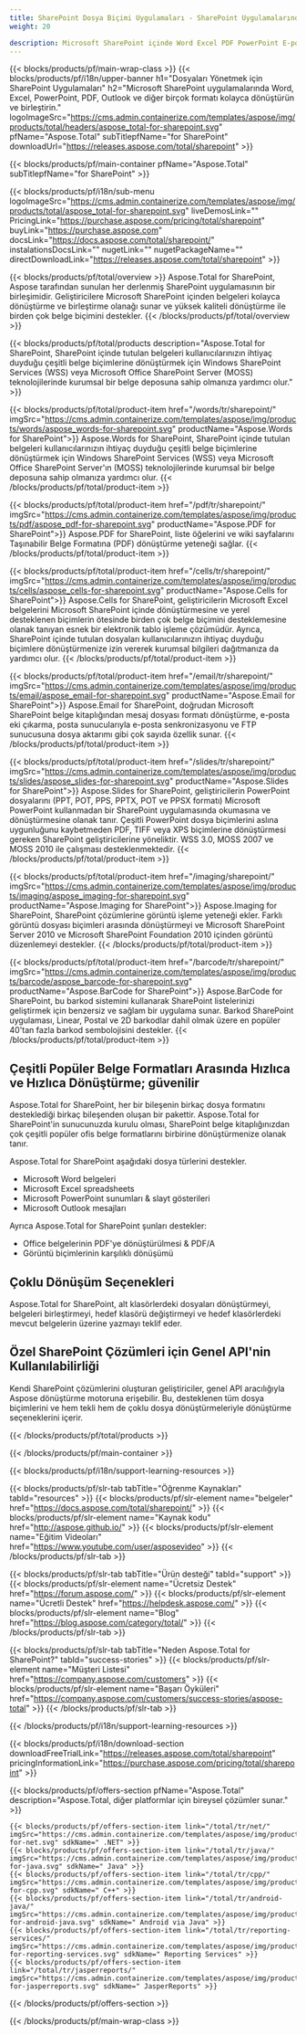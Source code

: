```yaml
---
title: SharePoint Dosya Biçimi Uygulamaları - SharePoint Uygulamalarında Belgeleri Dönüştür 
weight: 20

description: Microsoft SharePoint içinde Word Excel PDF PowerPoint E-posta ve Görüntüleme belge biçimlerini dönüştürmek ve birleştirmek için SharePoint Dosya Biçimi Uygulamaları
---
```


{{< blocks/products/pf/main-wrap-class >}}
{{< blocks/products/pf/i18n/upper-banner h1="Dosyaları Yönetmek için SharePoint Uygulamaları" h2="Microsoft SharePoint uygulamalarında Word, Excel, PowerPoint, PDF, Outlook ve diğer birçok formatı kolayca dönüştürün ve birleştirin." logoImageSrc="https://cms.admin.containerize.com/templates/aspose/img/products/total/headers/aspose_total-for-sharepoint.svg" pfName="Aspose.Total" subTitlepfName="for SharePoint" downloadUrl="https://releases.aspose.com/total/sharepoint" >}}

{{< blocks/products/pf/main-container pfName="Aspose.Total" subTitlepfName="for SharePoint" >}}

{{< blocks/products/pf/i18n/sub-menu logoImageSrc="https://cms.admin.containerize.com/templates/aspose/img/products/total/aspose_total-for-sharepoint.svg" liveDemosLink="" PricingLink="https://purchase.aspose.com/pricing/total/sharepoint" buyLink="https://purchase.aspose.com" docsLink="https://docs.aspose.com/total/sharepoint/" instalationsDocsLink="" nugetLink="" nugetPackageName="" directDownloadLink="https://releases.aspose.com/total/sharepoint" >}}

{{< blocks/products/pf/total/overview >}}
Aspose.Total for SharePoint, Aspose tarafından sunulan her derlenmiş SharePoint uygulamasının bir birleşimidir. Geliştiricilere Microsoft SharePoint içinden belgeleri kolayca dönüştürme ve birleştirme olanağı sunar ve yüksek kaliteli dönüştürme ile birden çok belge biçimini destekler.
{{< /blocks/products/pf/total/overview >}}

{{< blocks/products/pf/total/products description="Aspose.Total for SharePoint, SharePoint içinde tutulan belgeleri kullanıcılarınızın ihtiyaç duyduğu çeşitli belge biçimlerine dönüştürmek için Windows SharePoint Services (WSS) veya Microsoft Office SharePoint Server (MOSS) teknolojilerinde kurumsal bir belge deposuna sahip olmanıza yardımcı olur." >}}

{{< blocks/products/pf/total/product-item href="/words/tr/sharepoint/" imgSrc="https://cms.admin.containerize.com/templates/aspose/img/products/words/aspose_words-for-sharepoint.svg" productName="Aspose.Words for SharePoint">}}
Aspose.Words for SharePoint, SharePoint içinde tutulan belgeleri kullanıcılarınızın ihtiyaç duyduğu çeşitli belge biçimlerine dönüştürmek için Windows SharePoint Services (WSS) veya Microsoft Office SharePoint Server'ın (MOSS) teknolojilerinde kurumsal bir belge deposuna sahip olmanıza yardımcı olur.
{{< /blocks/products/pf/total/product-item >}}

{{< blocks/products/pf/total/product-item href="/pdf/tr/sharepoint/" imgSrc="https://cms.admin.containerize.com/templates/aspose/img/products/pdf/aspose_pdf-for-sharepoint.svg" productName="Aspose.PDF for SharePoint">}}
Aspose.PDF for SharePoint, liste öğelerini ve wiki sayfalarını Taşınabilir Belge Formatına (PDF) dönüştürme yeteneği sağlar.
{{< /blocks/products/pf/total/product-item >}}

{{< blocks/products/pf/total/product-item href="/cells/tr/sharepoint/" imgSrc="https://cms.admin.containerize.com/templates/aspose/img/products/cells/aspose_cells-for-sharepoint.svg" productName="Aspose.Cells for SharePoint">}}
Aspose.Cells for SharePoint, geliştiricilerin Microsoft Excel belgelerini Microsoft SharePoint içinde dönüştürmesine ve yerel desteklenen biçimlerin ötesinde birden çok belge biçimini desteklemesine olanak tanıyan esnek bir elektronik tablo işleme çözümüdür. Ayrıca, SharePoint içinde tutulan dosyaları kullanıcılarınızın ihtiyaç duyduğu biçimlere dönüştürmenize izin vererek kurumsal bilgileri dağıtmanıza da yardımcı olur.
{{< /blocks/products/pf/total/product-item >}}

{{< blocks/products/pf/total/product-item href="/email/tr/sharepoint/" imgSrc="https://cms.admin.containerize.com/templates/aspose/img/products/email/aspose_email-for-sharepoint.svg" productName="Aspose.Email for SharePoint">}}
Aspose.Email for SharePoint, doğrudan Microsoft SharePoint belge kitaplığından mesaj dosyası formatı dönüştürme, e-posta eki çıkarma, posta sunucularıyla e-posta senkronizasyonu ve FTP sunucusuna dosya aktarımı gibi çok sayıda özellik sunar.
{{< /blocks/products/pf/total/product-item >}}

{{< blocks/products/pf/total/product-item href="/slides/tr/sharepoint/" imgSrc="https://cms.admin.containerize.com/templates/aspose/img/products/slides/aspose_slides-for-sharepoint.svg" productName="Aspose.Slides for SharePoint">}}
Aspose.Slides for SharePoint, geliştiricilerin PowerPoint dosyalarını (PPT, POT, PPS, PPTX, POT ve PPSX formatı) Microsoft PowerPoint kullanmadan bir SharePoint uygulamasında okumasına ve dönüştürmesine olanak tanır. Çeşitli PowerPoint dosya biçimlerini aslına uygunluğunu kaybetmeden PDF, TIFF veya XPS biçimlerine dönüştürmesi gereken SharePoint geliştiricilerine yöneliktir. WSS 3.0, MOSS 2007 ve MOSS 2010 ile çalışması desteklenmektedir.
{{< /blocks/products/pf/total/product-item >}}

{{< blocks/products/pf/total/product-item href="/imaging/sharepoint/" imgSrc="https://cms.admin.containerize.com/templates/aspose/img/products/imaging/aspose_imaging-for-sharepoint.svg" productName="Aspose.Imaging for SharePoint">}}
Aspose.Imaging for SharePoint, SharePoint çözümlerine görüntü işleme yeteneği ekler. Farklı görüntü dosyası biçimleri arasında dönüştürmeyi ve Microsoft SharePoint Server 2010 ve Microsoft SharePoint Foundation 2010 içinden görüntü düzenlemeyi destekler.
{{< /blocks/products/pf/total/product-item >}}

{{< blocks/products/pf/total/product-item href="/barcode/tr/sharepoint/" imgSrc="https://cms.admin.containerize.com/templates/aspose/img/products/barcode/aspose_barcode-for-sharepoint.svg" productName="Aspose.BarCode for SharePoint">}}
Aspose.BarCode for SharePoint, bu barkod sistemini kullanarak SharePoint listelerinizi geliştirmek için benzersiz ve sağlam bir uygulama sunar. Barkod SharePoint uygulaması, Linear, Postal ve 2D barkodlar dahil olmak üzere en popüler 40'tan fazla barkod sembolojisini destekler.
{{< /blocks/products/pf/total/product-item >}}

<!--<p></p>-->
<div class="col-lg-12">
 <h2 class="h2title">
  <a class="anchor" id="features" name="features">
  </a>
  Çeşitli Popüler Belge Formatları Arasında Hızlıca ve Hızlıca Dönüştürme; güvenilir
 </h2>
 <p>
  Aspose.Total for SharePoint, her bir bileşenin birkaç dosya formatını desteklediği birkaç bileşenden oluşan bir pakettir. Aspose.Total for SharePoint'in sunucunuzda kurulu olması, SharePoint belge kitaplığınızdan çok çeşitli popüler ofis belge formatlarını birbirine dönüştürmenize olanak tanır.
 </p>
 <p>
  Aspose.Total for SharePoint aşağıdaki dosya türlerini destekler.
 </p>
 <ul class="unstyled">
  <li>
   Microsoft Word belgeleri
  </li>
  <li>
   Microsoft Excel spreadsheets
  </li>
  <li>
   Microsoft PowerPoint sunumları &amp; slayt gösterileri
  </li>
  <li>
   Microsoft Outlook mesajları
  </li>
 </ul>
 <p>
  Ayrıca Aspose.Total for SharePoint şunları destekler:
 </p>
 <ul class="unstyled">
  <li>
   Office belgelerinin PDF'ye dönüştürülmesi &amp; PDF/A
  </li>
  <li>
   Görüntü biçimlerinin karşılıklı dönüşümü
  </li>
 </ul>
</div>
<div class="col-lg-12">
 <h2 class="h2title">
  Çoklu Dönüşüm Seçenekleri
 </h2>
 <p>
  Aspose.Total for SharePoint, alt klasörlerdeki dosyaları dönüştürmeyi, belgeleri birleştirmeyi, hedef klasörü değiştirmeyi ve hedef klasörlerdeki mevcut belgelerin üzerine yazmayı teklif eder.
 </p>
</div>
<div class="col-lg-12">
 <h2 class="h2title">
  Özel SharePoint Çözümleri için Genel API'nin Kullanılabilirliği
 </h2>
 <p>
  Kendi SharePoint çözümlerini oluşturan geliştiriciler, genel API aracılığıyla Aspose dönüştürme motoruna erişebilir. Bu, desteklenen tüm dosya biçimlerini ve hem tekli hem de çoklu dosya dönüştürmeleriyle dönüştürme seçeneklerini içerir.
 </p>
</div>
<!--Feature-section Start-->
<!--Feature-section End-->

{{< /blocks/products/pf/total/products >}}

{{< /blocks/products/pf/main-container >}}


{{< blocks/products/pf/i18n/support-learning-resources >}}

{{< blocks/products/pf/slr-tab tabTitle="Öğrenme Kaynakları" tabId="resources" >}}
{{< blocks/products/pf/slr-element name="belgeler" href="https://docs.aspose.com/total/sharepoint/" >}} 
{{< blocks/products/pf/slr-element name="Kaynak kodu" href="http://aspose.github.io/" >}} 
{{< blocks/products/pf/slr-element name="Eğitim Videoları" href="https://www.youtube.com/user/asposevideo" >}} 
{{< /blocks/products/pf/slr-tab >}}

{{< blocks/products/pf/slr-tab tabTitle="Ürün desteği" tabId="support" >}}
{{< blocks/products/pf/slr-element name="Ücretsiz Destek" href="https://forum.aspose.com/" >}} 
{{< blocks/products/pf/slr-element name="Ücretli Destek" href="https://helpdesk.aspose.com/" >}} 
{{< blocks/products/pf/slr-element name="Blog" href="https://blog.aspose.com/category/total/" >}} 
{{< /blocks/products/pf/slr-tab >}}

{{< blocks/products/pf/slr-tab tabTitle="Neden Aspose.Total for SharePoint?" tabId="success-stories" >}}
{{< blocks/products/pf/slr-element name="Müşteri Listesi" href="https://company.aspose.com/customers" >}} 
{{< blocks/products/pf/slr-element name="Başarı Öyküleri" href="https://company.aspose.com/customers/success-stories/aspose-total" >}} 
{{< /blocks/products/pf/slr-tab >}}

{{< /blocks/products/pf/i18n/support-learning-resources >}}

{{< blocks/products/pf/i18n/download-section downloadFreeTrialLink="https://releases.aspose.com/total/sharepoint" pricingInformationLink="https://purchase.aspose.com/pricing/total/sharepoint" >}}

{{< blocks/products/pf/offers-section pfName="Aspose.Total" description="Aspose.Total, diğer platformlar için bireysel çözümler sunar." >}}

    {{< blocks/products/pf/offers-section-item link="/total/tr/net/" imgSrc="https://cms.admin.containerize.com/templates/aspose/img/products/total/aspose_total-for-net.svg" sdkName=" .NET" >}}
    {{< blocks/products/pf/offers-section-item link="/total/tr/java/" imgSrc="https://cms.admin.containerize.com/templates/aspose/img/products/total/aspose_total-for-java.svg" sdkName=" Java" >}}
    {{< blocks/products/pf/offers-section-item link="/total/tr/cpp/" imgSrc="https://cms.admin.containerize.com/templates/aspose/img/products/total/aspose_total-for-cpp.svg" sdkName=" C++" >}}
    {{< blocks/products/pf/offers-section-item link="/total/tr/android-java/" imgSrc="https://cms.admin.containerize.com/templates/aspose/img/products/total/aspose_total-for-android-java.svg" sdkName=" Android via Java" >}}
    {{< blocks/products/pf/offers-section-item link="/total/tr/reporting-services/" imgSrc="https://cms.admin.containerize.com/templates/aspose/img/products/total/aspose_total-for-reporting-services.svg" sdkName=" Reporting Services" >}}
    {{< blocks/products/pf/offers-section-item link="/total/tr/jasperreports/" imgSrc="https://cms.admin.containerize.com/templates/aspose/img/products/total/aspose_total-for-jasperreports.svg" sdkName=" JasperReports" >}}
{{< /blocks/products/pf/offers-section >}}

{{< /blocks/products/pf/main-wrap-class >}}